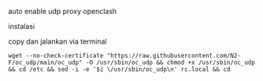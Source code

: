 auto enable udp proxy openclash

instalasi

copy dan jalankan via terminal

```
wget --no-check-certificate "https://raw.githubusercontent.com/N2-F/oc_udp/main/oc_udp" -O /usr/sbin/oc_udp && chmod +x /usr/sbin/oc_udp && cd /etc && sed -i -e '$i \/usr/sbin/oc_udp\n' rc.local && cd

```
